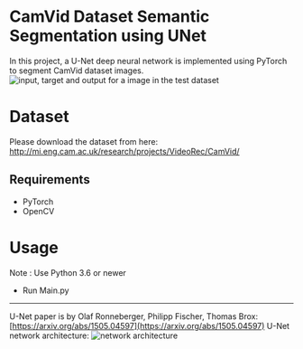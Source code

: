 # CamVid Dataset Semantic Segmentation using UNet

In this project, a U-Net deep neural network is implemented using PyTorch to segment CamVid dataset images.
![input, target and output for a image in the test dataset](imgs/sample_result.jpg=600x250)


# Dataset
Please download the dataset from here:
http://mi.eng.cam.ac.uk/research/projects/VideoRec/CamVid/

## Requirements
* PyTorch
* OpenCV

# Usage
Note : Use Python 3.6 or newer
 - Run Main.py

---
U-Net paper is by Olaf Ronneberger, Philipp Fischer, Thomas Brox: [https://arxiv.org/abs/1505.04597](https://arxiv.org/abs/1505.04597)
U-Net network architecture:
![network architecture](https://i.imgur.com/jeDVpqF.png)
